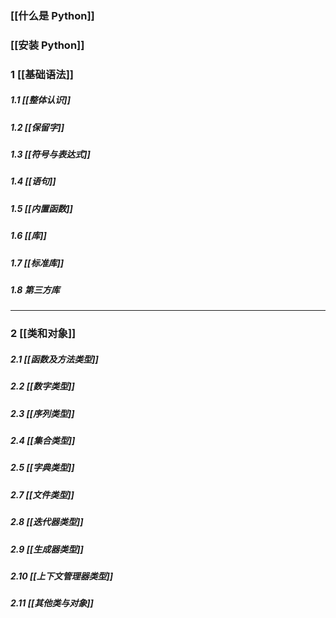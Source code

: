 ### [[什么是 Python]]
### [[安装 Python]]
### 1 [[基础语法]]
##### 1.1 [[整体认识]]
##### 1.2 [[保留字]]
##### 1.3 [[符号与表达式]]
##### 1.4 [[语句]]
##### 1.5 [[内置函数]]
##### 1.6 [[库]]
##### 1.7 [[标准库]]
##### 1.8 第三方库
---
### 2 [[类和对象]]
##### 2.1 [[函数及方法类型]]
##### 2.2 [[数字类型]]
##### 2.3 [[序列类型]]
##### 2.4 [[集合类型]]
##### 2.5 [[字典类型]]
##### 2.7 [[文件类型]]
##### 2.8 [[迭代器类型]]
##### 2.9 [[生成器类型]]
##### 2.10 [[上下文管理器类型]]
##### 2.11 [[其他类与对象]]

